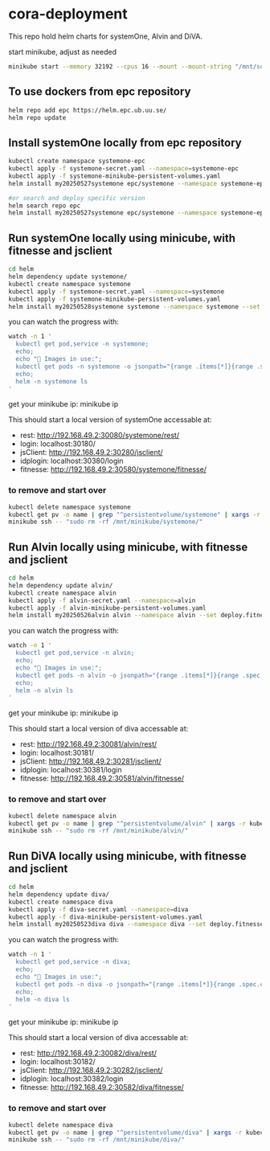 # cora-deployment

This repo hold helm charts for systemOne, Alvin and DiVA.

start minikube, adjust as needed

```bash
minikube start --memory 32192 --cpus 16 --mount --mount-string "/mnt/someplace/minikube/:/mnt/minikube"

```
## To use dockers from epc repository
```bash
helm repo add epc https://helm.epc.ub.uu.se/
helm repo update
```



## Install systemOne locally from epc repository
```bash
kubectl create namespace systemone-epc
kubectl apply -f systemone-secret.yaml --namespace=systemone-epc
kubectl apply -f systemone-minikube-persistent-volumes.yaml
helm install my20250527systemone epc/systemone --namespace systemone-epc --set deploy.fitnesse=true

#or search and deploy specific version
helm search repo epc
helm install my20250527systemone epc/systemone --namespace systemone-epc --version 0.2.14 --set deploy.fitnesse=true
```


## Run systemOne locally using minicube, with fitnesse and jsclient

```bash
cd helm
helm dependency update systemone/
kubectl create namespace systemone
kubectl apply -f systemone-secret.yaml --namespace=systemone
kubectl apply -f systemone-minikube-persistent-volumes.yaml
helm install my20250528systemone systemone --namespace systemone --set deploy.fitnesse=true
```
you can watch the progress with:

```bash
watch -n 1 '
  kubectl get pod,service -n systemone;
  echo;
  echo "🐳 Images in use:";
  kubectl get pods -n systemone -o jsonpath="{range .items[*]}{range .spec.containers[*]}{.image}{\"\n\"}{end}" | sort | uniq;
  echo;
  helm -n systemone ls  
'
```

get your minikube ip: minikube ip


This should start a local version of systemOne accessable at:<br>
* rest: http://192.168.49.2:30080/systemone/rest/
* login: localhost:30180/
* jsClient: http://192.168.49.2:30280/jsclient/
* idplogin: localhost:30380/login
* fitnesse: http://192.168.49.2:30580/systemone/fitnesse/


### to remove and start over
```bash
kubectl delete namespace systemone
kubectl get pv -o name | grep "^persistentvolume/systemone" | xargs -r kubectl delete
minikube ssh -- "sudo rm -rf /mnt/minikube/systemone/"
```

## Run Alvin locally using minicube, with fitnesse and jsclient

```bash
cd helm
helm dependency update alvin/
kubectl create namespace alvin
kubectl apply -f alvin-secret.yaml --namespace=alvin
kubectl apply -f alvin-minikube-persistent-volumes.yaml
helm install my20250526alvin alvin --namespace alvin --set deploy.fitnesse=true
```
you can watch the progress with:

```bash
watch -n 1 '
  kubectl get pod,service -n alvin;
  echo;
  echo "🐳 Images in use:";
  kubectl get pods -n alvin -o jsonpath="{range .items[*]}{range .spec.containers[*]}{.image}{\"\n\"}{end}" | sort | uniq
  echo;
  helm -n alvin ls  
'


```

get your minikube ip: minikube ip


This should start a local version of diva accessable at:<br>
* rest: http://192.168.49.2:30081/alvin/rest/
* login: localhost:30181/
* jsClient: http://192.168.49.2:30281/jsclient/
* idplogin: localhost:30381/login
* fitnesse: http://192.168.49.2:30581/alvin/fitnesse/


### to remove and start over
```bash
kubectl delete namespace alvin
kubectl get pv -o name | grep "^persistentvolume/alvin" | xargs -r kubectl delete
minikube ssh -- "sudo rm -rf /mnt/minikube/alvin/"
```


## Run DiVA locally using minicube, with fitnesse and jsclient

```bash
cd helm
helm dependency update diva/
kubectl create namespace diva
kubectl apply -f diva-secret.yaml --namespace=diva
kubectl apply -f diva-minikube-persistent-volumes.yaml
helm install my20250523diva diva --namespace diva --set deploy.fitnesse=true
```
you can watch the progress with:

```bash
watch -n 1 '
  kubectl get pod,service -n diva;
  echo;
  echo "🐳 Images in use:";
  kubectl get pods -n diva -o jsonpath="{range .items[*]}{range .spec.containers[*]}{.image}{\"\n\"}{end}" | sort | uniq
  echo;
  helm -n diva ls  
'


```

get your minikube ip: minikube ip


This should start a local version of diva accessable at:<br>
* rest: http://192.168.49.2:30082/diva/rest/
* login: localhost:30182/
* jsClient: http://192.168.49.2:30282/jsclient/
* idplogin: localhost:30382/login
* fitnesse: http://192.168.49.2:30582/diva/fitnesse/


### to remove and start over
```bash
kubectl delete namespace diva
kubectl get pv -o name | grep "^persistentvolume/diva" | xargs -r kubectl delete
minikube ssh -- "sudo rm -rf /mnt/minikube/diva/"
```



